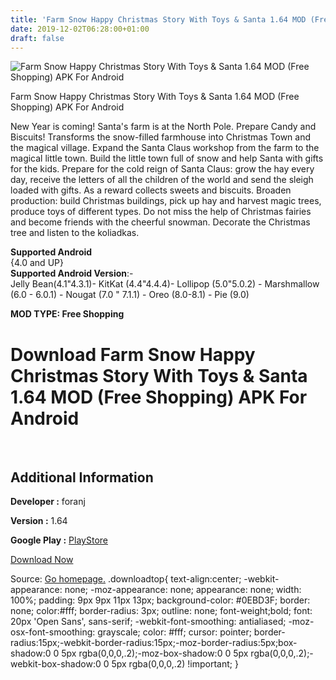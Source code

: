 ```yaml
---
title: 'Farm Snow Happy Christmas Story With Toys & Santa 1.64 MOD (Free Shopping) APK For Android'
date: 2019-12-02T06:28:00+01:00
draft: false
---
```


![Farm Snow Happy Christmas Story With Toys & Santa 1.64 MOD (Free Shopping) APK For Android](https://i1.wp.com/apkhome.net/wp-content/uploads/2019/12/Farm-Snow-Happy-Christmas-Story-With-Toys-Santa.png "Farm Snow Happy Christmas Story With Toys & Santa 1.64 MOD (Free Shopping) APK For Android")

  

Farm Snow Happy Christmas Story With Toys & Santa 1.64 MOD (Free Shopping) APK For Android

New Year is coming! Santa's farm is at the North Pole. Prepare Candy and Biscuits! Transforms the snow-filled farmhouse into Christmas Town and the magical village. Expand the Santa Claus workshop from the farm to the magical little town. Build the little town full of snow and help Santa with gifts for the kids. Prepare for the cold reign of Santa Claus: grow the hay every day, receive the letters of all the children of the world and send the sleigh loaded with gifts. As a reward collects sweets and biscuits. Broaden production: build Christmas buildings, pick up hay and harvest magic trees, produce toys of different types. Do not miss the help of Christmas fairies and become friends with the cheerful snowman. Decorate the Christmas tree and listen to the koliadkas.

**Supported Android**  
{4.0 and UP}  
**Supported Android Version**:-  
Jelly Bean(4.1"4.3.1)- KitKat (4.4"4.4.4)- Lollipop (5.0"5.0.2) - Marshmallow (6.0 - 6.0.1) - Nougat (7.0 " 7.1.1) - Oreo (8.0-8.1) - Pie (9.0)

**MOD TYPE: Free Shopping**

Download Farm Snow Happy Christmas Story With Toys & Santa 1.64 MOD (Free Shopping) APK For Android
===================================================================================================

 

Additional Information
----------------------

**Developer :** foranj

**Version :** 1.64

**Google Play :** [PlayStore](https://play.google.com/store/apps/details?id=com.foranj.newyeartale)

  

[Download Now](https://store4app.co/post/farm-snow-happy-christmas-story-with-toys-amp-santa-1-64-mod-free-shopping-apk-for-android_1575216255)

  
Source: [Go homepage.](https://store4app.co/post/farm-snow-happy-christmas-story-with-toys-amp-santa-1-64-mod-free-shopping-apk-for-android_1575216255) .downloadtop{ text-align:center; -webkit-appearance: none; -moz-appearance: none; appearance: none; width: 100%; padding: 9px 9px 11px 13px; background-color: #0EBD3F; border: none; color:#fff; border-radius: 3px; outline: none; font-weight;bold; font: 20px 'Open Sans', sans-serif; -webkit-font-smoothing: antialiased; -moz-osx-font-smoothing: grayscale; color: #fff; cursor: pointer; border-radius:15px;-webkit-border-radius:15px;-moz-border-radius:5px;box-shadow:0 0 5px rgba(0,0,0,.2);-moz-box-shadow:0 0 5px rgba(0,0,0,.2);-webkit-box-shadow:0 0 5px rgba(0,0,0,.2) !important; }